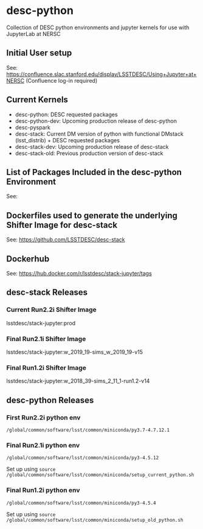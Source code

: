 # desc-python
Collection of DESC python environments and jupyter kernels for use with JupyterLab at NERSC

## Initial User setup
See: https://confluence.slac.stanford.edu/display/LSSTDESC/Using+Jupyter+at+NERSC (Confluence log-in required)

## Current Kernels
- desc-python:  DESC requested packages
- desc-python-dev: Upcoming production release of desc-python
- desc-pyspark
- desc-stack: Current DM version of python with functional DMstack (lsst_distrib) + DESC requested packages
- desc-stack-dev: Upcoming production release of desc-stack
- desc-stack-old: Previous production version of desc-stack

## List of Packages Included in the desc-python Environment
See: 

## Dockerfiles used to generate the underlying Shifter Image for desc-stack
See: https://github.com/LSSTDESC/desc-stack

## Dockerhub
See: https://hub.docker.com/r/lsstdesc/stack-jupyter/tags

## desc-stack Releases

### Current Run2.2i Shifter Image
lsstdesc/stack-jupyter:prod

### Final Run2.1i Shifter Image 
lsstdesc/stack-jupyter:w_2019_19-sims_w_2019_19-v15

### Final Run1.2i Shifter Image 
lsstdesc/stack-jupyter:w_2018_39-sims_2_11_1-run1.2-v14

## desc-python Releases

### First Run2.2i python env
`/global/common/software/lsst/common/miniconda/py3.7-4.7.12.1`

### Final Run2.1i python env 
`/global/common/software/lsst/common/miniconda/py3-4.5.12` 

Set up using `source /global/common/software/lsst/common/miniconda/setup_current_python.sh`

### Final Run1.2i python env 
`/global/common/software/lsst/common/miniconda/py3-4.5.4`

Set up using `source /global/common/software/lsst/common/miniconda/setup_old_python.sh`
